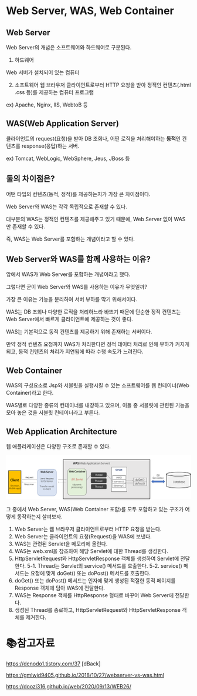# Web Server, WAS, Web Container

## Web Server

Web Server의 개념은 소프트웨어와 하드웨어로 구분된다.

1. 하드웨어

  Web 서버가 설치되어 있는 컴퓨터

2. 소프트웨어
    웹 브라우저 클라이언트로부터 HTTP 요청을 받아 정적인 컨텐츠(.html .css 등)를 제공하는 컴퓨터 프로그램

ex) Apache, Nginx, IIS, WebtoB 등



## WAS(Web Application Server)

클라이언트의 request(요청)을 받아 DB 조회나, 어떤 로직을 처리해야하는 **동적**인 컨텐츠를 response(응답)하는 서버.

ex) Tomcat, WebLogic, WebSphere, Jeus, JBoss 등



## 둘의 차이점은?

어떤 타입의 컨텐츠(동적, 정적)를 제공하는지가 가장 큰 차이점이다.

Web Server와 WAS는 각각 독립적으로 존재할 수 있다.

대부분의 WAS는 정적인 컨텐츠를 제공해주고 있기 때문에, Web Server 없이 WAS 만 존재할 수 있다.

즉, WAS는 Web Server를 포함하는 개념이라고 할 수 있다.



## Web Server와 WAS를 함께 사용하는 이유?

앞에서 WAS가 Web Server를 포함하는 개념이라고 했다.

그렇다면 굳이 Web Server와 WAS를 사용하는 이유가 무엇일까?



가장 큰 이유는 기능을 분리하여 서버 부하를 막기 위해서이다. 

WAS는 DB 조회나 다양한 로직을 처리하느라 바쁘기 때문에 단순한 정적 컨텐츠는 Web Server에서 빠르게 클라이언트에 제공하는 것이 좋다.

WAS는 기본적으로 동적 컨텐츠를 제공하기 위해 존재하는 서버이다.

만약 정적 컨텐츠 요청까지 WAS가 처리한다면 정적 데이터 처리로 인해 부하가 커지게 되고, 동적 컨텐츠의 처리가 지연됨에 따라 수행 속도가 느려진다.



## Web Container

WAS의 구성요소로 Jsp와 서블릿을 실행시킬 수 있는 소프트웨어를 웹 컨테이너(Web Container)라고 한다.

WAS별로 다양한 종류의 컨테이너를 내장하고 있으며, 이들 중 서블릿에 관련된 기능을 모아 놓은 것을 서블릿 컨테이너라고 부른다.



## Web Application Architecture

웹 애플리케이션은 다양한 구조로 존재할 수 있다.

![web-service-architecture](./md-images/web-service-architecture.png)

그 중에서 Web Server, WAS(Web Container 포함)를 모두 포함하고 있는 구조가 어떻게 동작하는지 살펴보자.

1. Web Server는 웹 브라우저 클라이언트로부터 HTTP 요청을 받는다.
2. Web Server는 클라이언트의 요청(Request)을 WAS에 보낸다.
3. WAS는 관련된 Servlet을 메모리에 올린다.
4. WAS는 web.xml을 참조하여 해당 Servlet에 대한 Thread를 생성한다.
5. HttpServletRequest와 HttpServletResponse 객체를 생성하여 Servlet에 전달한다.
   5-1. Thread는 Servlet의 service() 메서드를 호출한다.
   5-2. service() 메서드는 요청에 맞게 doGet() 또는 doPost() 메서드를 호출한다.
6. doGet() 또는 doPost() 메서드는 인자에 맞게 생성된 적절한 동적 페이지를 Response 객체에 담아 WAS에 전달한다.
7. WAS는 Response 객체를 HttpResponse 형태로 바꾸어 Web Server에 전달한다.
8. 생성된 Thread를 종료하고, HttpServletRequest와 HttpServletResponse 객체를 제거한다.



# :books:참고자료

https://denodo1.tistory.com/37 [dBack]

https://gmlwjd9405.github.io/2018/10/27/webserver-vs-was.html

https://doozi316.github.io/web/2020/09/13/WEB26/